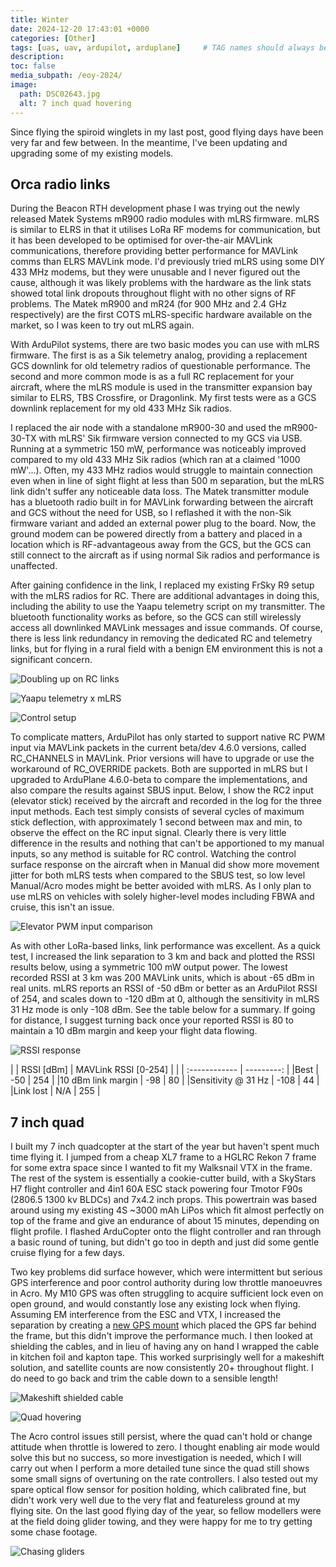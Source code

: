 ```yaml
---
title: Winter 
date: 2024-12-20 17:43:01 +0000
categories: [Other]
tags: [uas, uav, ardupilot, arduplane]     # TAG names should always be lowercase
description: 
toc: false
media_subpath: /eoy-2024/
image:
  path: DSC02643.jpg
  alt: 7 inch quad hovering
---
```


Since flying the spiroid winglets in my last post, good flying days have been very far and few between. In the meantime, I've been updating and upgrading some of my existing models.

## Orca radio links

During the Beacon RTH development phase I was trying out the newly released Matek Systems mR900 radio modules with mLRS firmware. mLRS is similar to ELRS in that it utilises LoRa RF modems for communication, but it has been developed to be optimised for over-the-air MAVLink communications, therefore providing better performance for MAVLink comms than ELRS MAVLink mode. I'd previously tried mLRS using some DIY 433 MHz modems, but they were unusable and I never figured out the cause, although it was likely problems with the hardware as the link stats showed total link dropouts throughout flight with no other signs of RF problems. The Matek mR900 and mR24 (for 900 MHz and 2.4 GHz respectively) are the first COTS mLRS-specific hardware available on the market, so I was keen to try out mLRS again.

With ArduPilot systems, there are two basic modes you can use with mLRS firmware. The first is as a Sik telemetry analog, providing a replacement GCS downlink for old telemetry radios of questionable performance. The second and more common mode is as a full RC replacement for your aircraft, where the mLRS module is used in the transmitter expansion bay similar to ELRS, TBS Crossfire, or Dragonlink. My first tests were as a GCS downlink replacement for my old 433 MHz Sik radios.

I replaced the air node with a standalone mR900-30 and used the mR900-30-TX with mLRS' Sik firmware version connected to my GCS via USB. Running at a symmetric 150 mW, performance was noticeably improved compared to my old 433 MHz Sik radios (which ran at a claimed '1000 mW'...). Often, my 433 MHz radios would struggle to maintain connection even when in line of sight flight at less than 500 m separation, but the mLRS link didn't suffer any noticeable data loss. The Matek transmitter module has a bluetooth radio built in for MAVLink forwarding between the aircraft and GCS without the need for USB, so I reflashed it with the non-Sik firmware variant and added an external power plug to the board. Now, the ground modem can be powered directly from a battery and placed in a location which is RF-advantageous away from the GCS, but the GCS can still connect to the aircraft as if using normal Sik radios and performance is unaffected.

After gaining confidence in the link, I replaced my existing FrSky R9 setup with the mLRS radios for RC. There are additional advantages in doing this, including the ability to use the Yaapu telemetry script on my transmitter. The bluetooth functionality works as before, so the GCS can still wirelessly access all downlinked MAVLink messages and issue commands. Of course, there is less link redundancy in removing the dedicated RC and telemetry links, but for flying in a rural field with a benign EM environment this is not a significant concern.

![Doubling up on RC links](DSC02572.jpg)

![Yaapu telemetry x mLRS](DSC02572.jpg)

![Control setup](DSC02591.jpg)

To complicate matters, ArduPilot has only started to support native RC PWM input via MAVLink packets in the current beta/dev 4.6.0 versions, called RC_CHANNELS in MAVLink. Prior versions will have to upgrade or use the workaround of RC_OVERRIDE packets. Both are supported in mLRS but I upgraded to ArduPlane 4.6.0-beta to compare the implementations, and also compare the results against SBUS input. Below, I show the RC2 input (elevator stick) received by the aircraft and recorded in the log for the three input methods. Each test simply consists of several cycles of maximum stick deflection, with approximately 1 second between max and min, to observe the effect on the RC input signal. Clearly there is very little difference in the results and nothing that can't be apportioned to my manual inputs, so any method is suitable for RC control. Watching the control surface response on the aircraft when in Manual did show more movement jitter for both mLRS tests when compared to the SBUS test, so low level Manual/Acro modes might be better avoided with mLRS. As I only plan to use mLRS on vehicles with solely higher-level modes including FBWA and cruise, this isn't an issue.

![Elevator PWM input comparison](RC_input_comparison.png)

As with other LoRa-based links, link performance was excellent. As a quick test, I increased the link separation to 3 km and back and plotted the RSSI results below, using a symmetric 100 mW output power. The lowest recorded RSSI at 3 km was 200 MAVLink units, which is about -65 dBm in real units. mLRS reports an RSSI of -50 dBm or better as an ArduPilot RSSI of 254, and scales down to -120 dBm at 0, although the sensitivity in mLRS 31 Hz mode is only -108 dBm. See the table below for a summary. If going for distance, I suggest turning back once your reported RSSI is 80 to maintain a 10 dBm margin and keep your flight data flowing.

![RSSI response](RC_input_comparison.png)

| | RSSI [dBm]       | MAVLink RSSI [0-254]        |
| | :------------   | ---------:   |
|Best | -50    | 254    |
|10 dBm link margin | -98   | 80         |
|Sensitivity @ 31 Hz | -108  | 44         |
|Link lost | N/A  | 255           |

## 7 inch quad

I built my 7 inch quadcopter at the start of the year but haven't spent much time flying it. I jumped from a cheap XL7 frame to a HGLRC Rekon 7 frame for some extra space since I wanted to fit my Walksnail VTX in the frame. The rest of the system is essentially a cookie-cutter build, with a SkyStars H7 flight controller and 4in1 60A ESC stack powering four Tmotor F90s (2806.5 1300 kv BLDCs) and 7x4.2 inch props. This powertrain was based around using my existing 4S ~3000 mAh LiPos which fit almost perfectly on top of the frame and give an endurance of about 15 minutes, depending on flight profile. I flashed ArduCopter onto the flight controller and ran through a basic round of tuning, but didn't go too in depth and just did some gentle cruise flying for a few days.

Two key problems did surface however, which were intermittent but serious GPS interference and poor control authority during low throttle manoeuvres in Acro. My M10 GPS was often struggling to acquire sufficient lock even on open ground, and would constantly lose any existing lock when flying. Assuming EM interference from the ESC and VTX, I increased the separation by creating a [new GPS mount](https://www.printables.com/model/972695-rekon7-long-gps-and-sma-antenna-mount) which placed the GPS far behind the frame, but this didn't improve the performance much. I then looked at shielding the cables, and in lieu of having any on hand I wrapped the cable in kitchen foil and kapton tape. This worked surprisingly well for a makeshift solution, and satellite counts are now consistently 20+ throughout flight. I do need to go back and trim the cable down to a sensible length!

![Makeshift shielded cable](DSC02582.jpg)

![Quad hovering](DSC02645.jpg)

The Acro control issues still persist, where the quad can't hold or change attitude when throttle is lowered to zero. I thought enabling air mode would solve this but no success, so more investigation is needed, which I will carry out when I perform a more detailed tune since the quad still shows some small signs of overtuning on the rate controllers. I also tested out my spare optical flow sensor for position holding, which calibrated fine, but didn't work very well due to the very flat and featureless ground at my flying site. On the last good flying day of the year, so fellow modellers were at the field doing glider towing, and they were happy for me to try getting some chase footage.

![Chasing gliders](glider_chase.png)